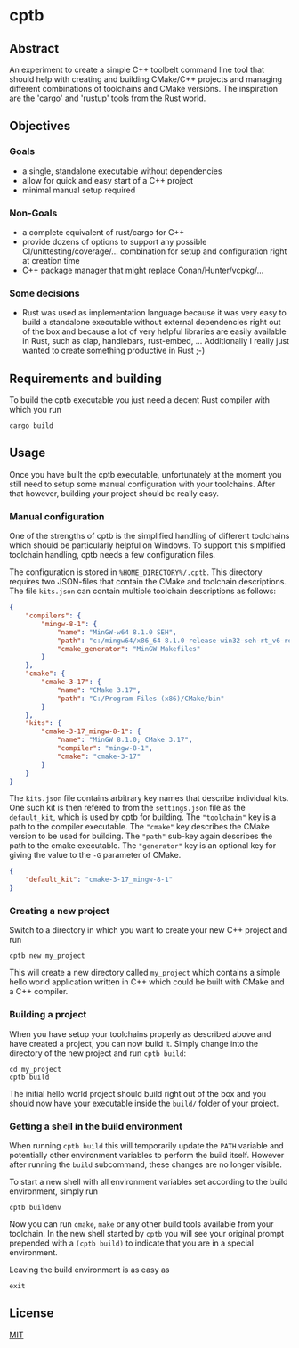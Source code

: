 cptb
====

Abstract
--------

An experiment to create a simple C++ toolbelt command line tool that should
help with creating and building CMake/C++ projects and managing different
combinations of toolchains and CMake versions. The inspiration are the
'cargo' and 'rustup' tools from the Rust world.

Objectives
----------

### Goals

- a single, standalone executable without dependencies
- allow for quick and easy start of a C++ project
- minimal manual setup required

### Non-Goals

- a complete equivalent of rust/cargo for C++
- provide dozens of options to support any possible CI/unittesting/coverage/...
  combination for setup and configuration right at creation time
- C++ package manager that might replace Conan/Hunter/vcpkg/...

### Some decisions

- Rust was used as implementation language because it was very easy to build
  a standalone executable without external dependencies right out of the box
  and because a lot of very helpful libraries are easily available in Rust,
  such as clap, handlebars, rust-embed, ... Additionally I really just wanted
  to create something productive in Rust ;-)

Requirements and building
-------------------------

To build the cptb executable you just need a decent Rust compiler with which
you run

```
cargo build
```

Usage
-----

Once you have built the cptb executable, unfortunately at the moment you still
need to setup some manual configuration with your toolchains. After that however,
building your project should be really easy.

### Manual configuration

One of the strengths of cptb is the simplified handling of different toolchains
which should be particularly helpful on Windows. To support this simplified
toolchain handling, cptb needs a few configuration files.

The configuration is stored in `%HOME_DIRECTORY%/.cptb`. This directory requires
two JSON-files that contain the CMake and toolchain descriptions. The file
`kits.json` can contain multiple toolchain descriptions as follows:

```json
{
    "compilers": {
        "mingw-8-1": {
            "name": "MinGW-w64 8.1.0 SEH",
            "path": "c:/mingw64/x86_64-8.1.0-release-win32-seh-rt_v6-rev0/bin",
            "cmake_generator": "MinGW Makefiles"
        }
    },
    "cmake": {
        "cmake-3-17": {
            "name": "CMake 3.17",
            "path": "C:/Program Files (x86)/CMake/bin"
        }
    },
    "kits": {
        "cmake-3-17_mingw-8-1": {
            "name": "MinGW 8.1.0; CMake 3.17",
            "compiler": "mingw-8-1",
            "cmake": "cmake-3-17"
        }
    }
}
```

The `kits.json` file contains arbitrary key names that describe individual kits.
One such kit is then refered to from the `settings.json` file as the
`default_kit`, which is used by cptb for building. The `"toolchain"` key is a
path to the compiler executable. The `"cmake"` key describes the CMake version
to be used for building. The `"path"` sub-key again describes the path to the
cmake executable. The `"generator"` key is an optional key for giving the value
to the `-G` parameter of CMake.

```json
{
    "default_kit": "cmake-3-17_mingw-8-1"
}
```

### Creating a new project

Switch to a directory in which you want to create your new C++ project and run

```
cptb new my_project
```

This will create a new directory called `my_project` which contains a simple
hello world application written in C++ which could be built with CMake and
a C++ compiler.

### Building a project

When you have setup your toolchains properly as described above and have
created a project, you can now build it. Simply change into the directory
of the new project and run `cptb build`:

```
cd my_project
cptb build
```

The initial hello world project should build right out of the box and you
should now have your executable inside the `build/` folder of your project.

### Getting a shell in the build environment

When running `cptb build` this will temporarily update the `PATH` variable
and potentially other environment variables to perform the build itself.
However after running the `build` subcommand, these changes are no longer
visible.

To start a new shell with all environment variables set according to the
build environment, simply run

```
cptb buildenv
```

Now you can run `cmake`, `make` or any other build tools available from your
toolchain. In the new shell started by `cptb` you will see your original
prompt prepended with a `(cptb build)` to indicate that you are in a special
environment.

Leaving the build environment is as easy as

```
exit
```


License
-------

[MIT](LICENSE.txt)
